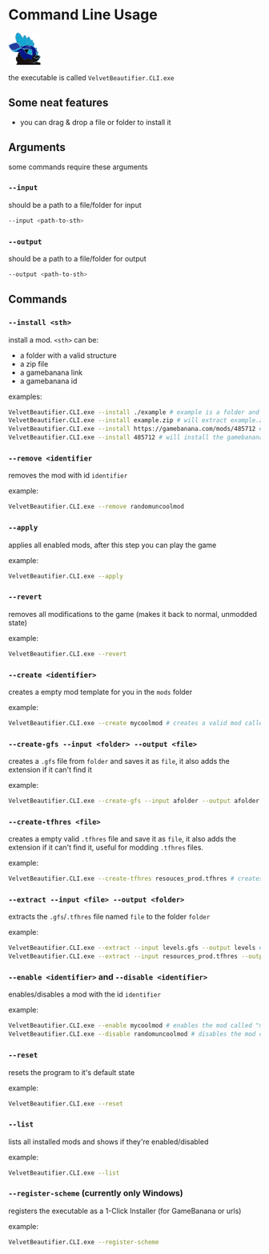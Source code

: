 # Command Line Usage

![Icon](./assets/inverted_icon_medium.png)

the executable is called `VelvetBeautifier.CLI.exe`

## Some neat features

- you can drag & drop a file or folder to install it

## Arguments

some commands require these arguments

### `--input`

should be a path to a file/folder for input

```sh
--input <path-to-sth>
```

### `--output`

should be a path to a file/folder for output

```sh
--output <path-to-sth>
```

## Commands

### `--install <sth>`

install a mod. `<sth>` can be:

- a folder with a valid structure
- a zip file
- a gamebanana link
- a gamebanana id

examples:

```sh
VelvetBeautifier.CLI.exe --install ./example # example is a folder and has a valid mod structure
VelvetBeautifier.CLI.exe --install example.zip # will extract example.zip and install it as a folder
VelvetBeautifier.CLI.exe --install https://gamebanana.com/mods/485712 # will isntall the gamebanana from that url
VelvetBeautifier.CLI.exe --install 485712 # will install the gamebanana mod with id 485712
```

### `--remove <identifier`

removes the mod with id `identifier`

example:

```sh
VelvetBeautifier.CLI.exe --remove randomuncoolmod
```

### `--apply`

applies all enabled mods, after this step you can play the game

example:

```sh
VelvetBeautifier.CLI.exe --apply
```

### `--revert`

removes all modifications to the game (makes it back to normal, unmodded state)

example:

```sh
VelvetBeautifier.CLI.exe --revert
```

### `--create <identifier>`

creates a empty mod template for you in the `mods` folder

example:

```sh
VelvetBeautifier.CLI.exe --create mycoolmod # creates a valid mod called "mycoolmod" in mods (mods/mycoolmod)
```

### `--create-gfs --input <folder> --output <file>`

creates a `.gfs` file from `folder` and saves it as `file`, it also adds the extension if it can't find it

example:

```sh
VelvetBeautifier.CLI.exe --create-gfs --input afolder --output afolder.gfs
```

### `--create-tfhres <file>`

creates a empty valid `.tfhres` file and save it as `file`, it also adds the extension if it can't find it, useful for modding `.tfhres` files.

example:

```sh
VelvetBeautifier.CLI.exe --create-tfhres resouces_prod.tfhres # creates this .tfhres file so we can modify it
```

### `--extract --input <file> --output <folder>`

extracts the `.gfs`/`.tfhres` file named `file` to the folder `folder`

example:

```sh
VelvetBeautifier.CLI.exe --extract --input levels.gfs --output levels # extracts a .gfs file
VelvetBeautifier.CLI.exe --extract --input resources_prod.tfhres --output resources_prod # extracts a .tfhres file
```

### `--enable <identifier>` and `--disable <identifier>`

enables/disables a mod with the id `identifier`

example:

```sh
VelvetBeautifier.CLI.exe --enable mycoolmod # enables the mod called "mycoolmod"
VelvetBeautifier.CLI.exe --disable randomuncoolmod # disables the mod called "randomuncoolmod"
```

### `--reset`

resets the program to it's default state

example:

```sh
VelvetBeautifier.CLI.exe --reset
```

### `--list`

lists all installed mods and shows if they're enabled/disabled

example:

```sh
VelvetBeautifier.CLI.exe --list
```

### `--register-scheme` (currently only Windows)

registers the executable as a 1-Click Installer (for GameBanana or urls)

example:

```sh
VelvetBeautifier.CLI.exe --register-scheme
```
